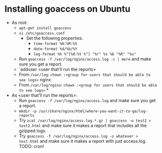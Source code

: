 Installing goaccess on Ubuntu
====

- As root: 
  - `apt-get install goaccess`
  - `vi /etc/goaccess.conf`
    - Set the following properties:
      - `time-format %H:%M:%S`
      - `date-format %d/%b/%Y`
      - `log-format %h %^[%d:%t %^] "%r" %s %b "%R" "%u"`
  - Run `goaccess -f /var/log/nginx/access.log -c | more` and make sure you get a report.
  - `adduser <user that'll run the reports> <group for users that should be able to see the logs>
  - From `/var/log`: `chown :<group for users that should be able to see logs>` nginx
  - From `/var/log/nginx`: `chown :<group for users that should be able to see logs>` *
- As <user that'll run the reports>:
  - Run `goaccess -f /var/log/nginx/access.log` and make sure you get a report.
  - `mkdir -p /usr/share/nginx/html/where-you-want-it-to-go/log-reports`
  - Try `zcat /var/log/nginx/access.log.*.gz | goaccess -o test2 > test2.html` and make sure it makes a report that includes all the gzipped logs.
  - Try `goaccess -f /var/log/nginx/access.log -o whatever > test.html` and make sure it makes a report with just access.log. 
  TODO: cron!
  
